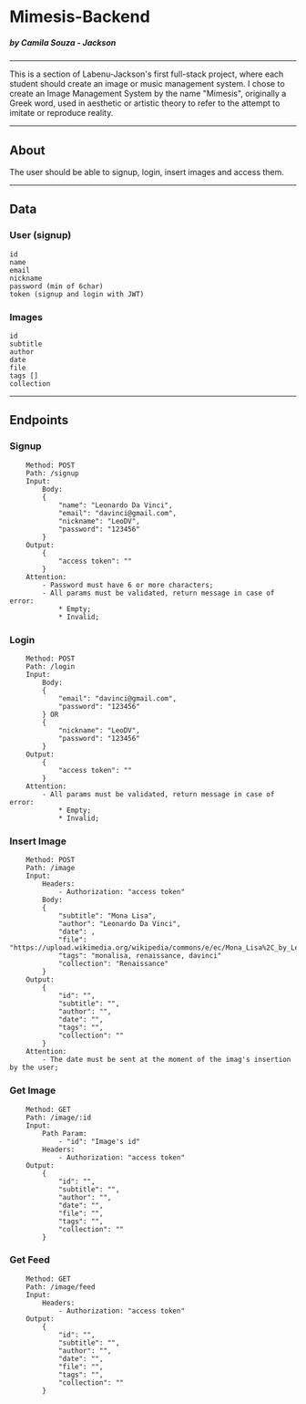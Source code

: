 # Mimesis-Backend
##### by Camila Souza - Jackson
***
This is a section of Labenu-Jackson's first full-stack project, where each student should create an image or music management system.
I chose to create an Image Management System by the name "Mimesis", originally a Greek word, used in aesthetic or artistic theory to refer to the attempt to imitate or reproduce reality.
***
## About
The user should be able to signup, login, insert images and access them.
***
## Data
### User (signup)
```
id
name
email
nickname
password (min of 6char)
token (signup and login with JWT)
```
### Images
```
id
subtitle
author
date
file
tags []
collection
```
***
## Endpoints

### Signup 
```
    Method: POST
    Path: /signup
    Input:
        Body:
        {
            "name": "Leonardo Da Vinci",
            "email": "davinci@gmail.com",
            "nickname": "LeoDV",
            "password": "123456"
        }
    Output:
        {
            "access token": ""
        }
    Attention:
        - Password must have 6 or more characters;
        - All params must be validated, return message in case of error:
            * Empty;
            * Invalid;
```
### Login
```
    Method: POST
    Path: /login
    Input:
        Body:
        {
            "email": "davinci@gmail.com",
            "password": "123456"
        } OR
        {
            "nickname": "LeoDV",
            "password": "123456"
        }
    Output:
        {
            "access token": ""
        }
    Attention:
        - All params must be validated, return message in case of error:
            * Empty;
            * Invalid;
```
### Insert Image
```
    Method: POST
    Path: /image
    Input:
        Headers:
            - Authorization: "access token"
        Body:
        {
            "subtitle": "Mona Lisa",
            "author": "Leonardo Da Vinci",
            "date": ,
            "file": "https://upload.wikimedia.org/wikipedia/commons/e/ec/Mona_Lisa%2C_by_Leonardo_da_Vinci%2C_from_C2RMF_retouched.jpg",
            "tags": "monalisa, renaissance, davinci"
            "collection": "Renaissance"
        }
    Output:
        {
            "id": "",
            "subtitle": "",
            "author": "",
            "date": "",
            "tags": "",
            "collection": ""
        }
    Attention:
        - The date must be sent at the moment of the imag's insertion by the user;
```
### Get Image
```
    Method: GET
    Path: /image/:id
    Input:
        Path Param:
            - "id": "Image's id"
        Headers:
            - Authorization: "access token"
    Output:
        {
            "id": "",
            "subtitle": "",
            "author": "",
            "date": "",
            "file": "",
            "tags": "",
            "collection": ""
        }
```
### Get Feed
```
    Method: GET
    Path: /image/feed
    Input:
        Headers:
            - Authorization: "access token"
    Output:
        {
            "id": "",
            "subtitle": "",
            "author": "",
            "date": "",
            "file": "",
            "tags": "",
            "collection": ""
        }
```